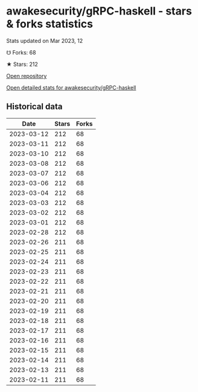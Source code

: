 # awakesecurity/gRPC-haskell - stars & forks statistics

Stats updated on Mar 2023, 12

☋ Forks: 68

★ Stars: 212

[Open repository](https://github.com/awakesecurity/gRPC-haskell)

[Open detailed stats for awakesecurity/gRPC-haskell](https://reviewgithub.com/rep/awakesecurity/gRPC-haskell)

## Historical data
| Date | Stars | Forks |
|------|-------|-------|
| 2023-03-12 | 212 | 68 | 
| 2023-03-11 | 212 | 68 | 
| 2023-03-10 | 212 | 68 | 
| 2023-03-08 | 212 | 68 | 
| 2023-03-07 | 212 | 68 | 
| 2023-03-06 | 212 | 68 | 
| 2023-03-04 | 212 | 68 | 
| 2023-03-03 | 212 | 68 | 
| 2023-03-02 | 212 | 68 | 
| 2023-03-01 | 212 | 68 | 
| 2023-02-28 | 212 | 68 | 
| 2023-02-26 | 211 | 68 | 
| 2023-02-25 | 211 | 68 | 
| 2023-02-24 | 211 | 68 | 
| 2023-02-23 | 211 | 68 | 
| 2023-02-22 | 211 | 68 | 
| 2023-02-21 | 211 | 68 | 
| 2023-02-20 | 211 | 68 | 
| 2023-02-19 | 211 | 68 | 
| 2023-02-18 | 211 | 68 | 
| 2023-02-17 | 211 | 68 | 
| 2023-02-16 | 211 | 68 | 
| 2023-02-15 | 211 | 68 | 
| 2023-02-14 | 211 | 68 | 
| 2023-02-13 | 211 | 68 | 
| 2023-02-11 | 211 | 68 | 

